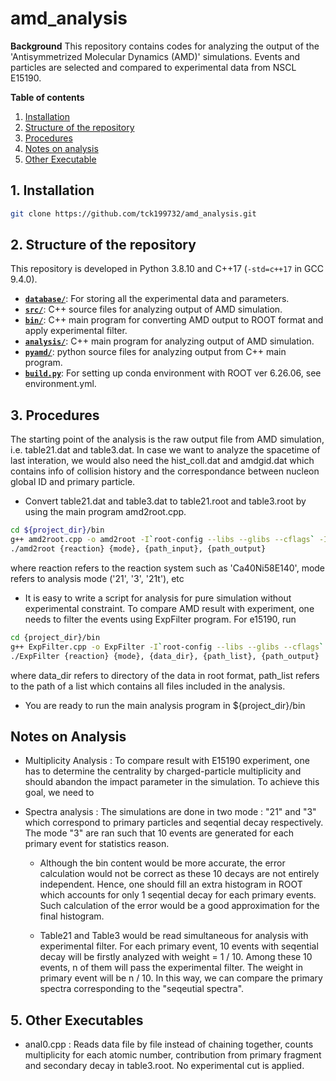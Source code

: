# amd_analysis


**Background**
This repository contains codes for analyzing the output of the 'Antisymmetrized Molecular Dynamics (AMD)' simulations. Events and particles are selected and compared to experimental data from NSCL E15190.

**Table of contents**
1. [Installation](#1-installation)
2. [Structure of the repository](#2-structure-of-the-repository)
3. [Procedures](#3-procedures)
4. [Notes on analysis](#4-notes-on-analysis)
5. [Other Executable](#4-other-executables)

## 1. Installation
```bash
git clone https://github.com/tck199732/amd_analysis.git
```

## 2. Structure of the repository
This repository is developed in Python 3.8.10 and C++17 (`-std=c++17` in GCC 9.4.0).
- [**`database/`**](database/): For storing all the experimental data and parameters.
- [**`src/`**](src/): C++ source files for analyzing output of AMD simulation.
- [**`bin/`**](bin/): C++ main program for converting AMD output to ROOT format and apply experimental filter.
- [**`analysis/`**](analysis/): C++ main program for analyzing output of AMD simulation.
- [**`pyamd/`**](pyamd/): python source files for analyzing output from C++ main program.
- [**`build.py`**](build.py): For setting up conda environment with ROOT ver 6.26.06, see environment.yml.

## 3. Procedures
The starting point of the analysis is the raw output file from AMD simulation, i.e. table21.dat and table3.dat. In case we want to analyze the spacetime of last interation, we would also need the hist_coll.dat and amdgid.dat which contains info of collision history and the correspondance between nucleon global ID and primary particle. 

- Convert table21.dat and table3.dat to table21.root and table3.root by using the main program amd2root.cpp.
```bash
cd ${project_dir}/bin
g++ amd2root.cpp -o amd2root -I`root-config --libs --glibs --cflags` -I../src
./amd2root {reaction} {mode}, {path_input}, {path_output}
```
where reaction refers to the reaction system such as 'Ca40Ni58E140', mode refers to analysis mode ('21', '3', '21t'), etc

- It is easy to write a script for analysis for pure simulation without experimental constraint. To compare AMD result with experiment, one needs to filter the events using ExpFilter program. For e15190, run 
```bash
cd {project_dir}/bin
g++ ExpFilter.cpp -o ExpFilter -I`root-config --libs --glibs --cflags` -I${project_dir}/src
./ExpFilter {reaction} {mode}, {data_dir}, {path_list}, {path_output}
```
where data_dir refers to directory of the data in root format, path_list refers to the path of a list which contains all files included in the analysis.

- You are ready to run the main analysis program in ${project_dir}/bin

## Notes on Analysis

- Multiplicity Analysis : To compare result with E15190 experiment, one has to determine the centrality by charged-particle multiplicity and should abandon the impact parameter in the simulation. To achieve this goal, we need to 

- Spectra analysis : The simulations are done in two mode : "21" and "3" which correspond to primary particles and seqential decay respectively. The mode "3" are ran such that 10 events are generated for each primary event for statistics reason.
    -  Although the bin content would be more accurate, the error calculation would not be correct as these 10 decays are not entirely independent. Hence, one should fill an extra histogram in ROOT which accounts for only 1 seqential decay for each primary events. Such calculation of the error would be a good approximation for the final histogram.

    - Table21 and Table3 would be read simultaneous for analysis with experimental filter. For each primary event, 10 events with seqential decay will be firstly analyzed with weight = 1 / 10.  Among these 10 events, n of them will pass the experimental filter. The weight in primary event will be n / 10. In this way, we can compare the primary spectra corresponding to the "seqeutial spectra".

## 5. Other Executables
- anal0.cpp : Reads data file by file instead of chaining together, counts multiplicity for each atomic number, contribution from primary fragment and secondary decay in table3.root. No experimental cut is applied.
